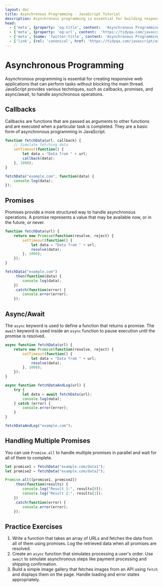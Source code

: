 ```yaml
---
layout: doc
title: Asynchronous Programming - JavaScript Tutorial
description: Asynchronous programming is essential for building responsive and efficient web applications. By mastering the concepts of callbacks, promises, and async/await, you can manage complex tasks without blocking the user interface.
head:
  - ['meta', {property: 'og:title', content:  'Asynchronous Programming - JavaScript Tutorial' }]
  - ['meta', {property: 'og:url', content:  'https://tidyqa.com/javascript/asynchronous-programming/' }] 
  - ['meta', {name: 'twitter:title', content: 'Asynchronous Programming - JavaScript Tutorial'}]
  - ['link', {rel: 'canonical', href: 'https://tidyqa.com/javascript/asynchronous-programming/'}]
---
```


# Asynchronous Programming

Asynchronous programming is essential for creating responsive web applications that can perform tasks without blocking the main thread. JavaScript provides various techniques, such as callbacks, promises, and async/await, to handle asynchronous operations.

## Callbacks

Callbacks are functions that are passed as arguments to other functions and are executed when a particular task is completed. They are a basic form of asynchronous programming in JavaScript.

```javascript
function fetchData(url, callback) {
    // Simulate fetching data
    setTimeout(function() {
        let data = "Data from " + url;
        callback(data);
    }, 1000);
}

fetchData("example.com", function(data) {
    console.log(data);
});
```

## Promises

Promises provide a more structured way to handle asynchronous operations. A promise represents a value that may be available now, or in the future, or never.

```javascript
function fetchData(url) {
    return new Promise(function(resolve, reject) {
        setTimeout(function() {
            let data = "Data from " + url;
            resolve(data);
        }, 1000);
    });
}

fetchData("example.com")
    .then(function(data) {
        console.log(data);
    })
    .catch(function(error) {
        console.error(error);
    });
```

## Async/Await

The `async` keyword is used to define a function that returns a promise. The `await` keyword is used inside an `async` function to pause execution until the promise is resolved.

```javascript
async function fetchData(url) {
    return new Promise(function(resolve, reject) {
        setTimeout(function() {
            let data = "Data from " + url;
            resolve(data);
        }, 1000);
    });
}

async function fetchDataAndLog(url) {
    try {
        let data = await fetchData(url);
        console.log(data);
    } catch (error) {
        console.error(error);
    }
}

fetchDataAndLog("example.com");
```

## Handling Multiple Promises

You can use `Promise.all` to handle multiple promises in parallel and wait for all of them to complete.

```javascript
let promise1 = fetchData("example.com/data1");
let promise2 = fetchData("example.com/data2");

Promise.all([promise1, promise2])
    .then(function(results) {
        console.log("Result 1:", results[0]);
        console.log("Result 2:", results[1]);
    })
    .catch(function(error) {
        console.error(error);
    });
```

## Practice Exercises

1. Write a function that takes an array of URLs and fetches the data from all of them using promises. Log the retrieved data when all promises are resolved.
2. Create an `async` function that simulates processing a user's order. Use `await` to simulate asynchronous steps like payment processing and shipping confirmation.
3. Build a simple image gallery that fetches images from an API using `fetch` and displays them on the page. Handle loading and error states appropriately.